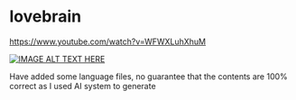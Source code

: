 # lovebrain


https://www.youtube.com/watch?v=WFWXLuhXhuM

[![IMAGE ALT TEXT HERE](https://img.youtube.com/vi/WFWXLuhXhuM/0.jpg)](https://www.youtube.com/watch?v=WFWXLuhXhuM)

Have added some language files, no guarantee that the contents are 100% correct as I used AI system to generate
